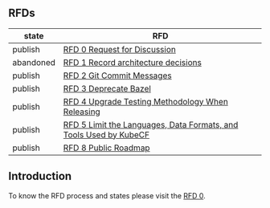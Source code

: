 
## RFDs

| state     | RFD |
| --------- | ------------------------------------------------------------- |
| publish   | [RFD 0 Request for Discussion](./rfd/0000/README.md) |
| abandoned | [RFD 1 Record architecture decisions](./rfd/0001/README.md) |
| publish   | [RFD 2 Git Commit Messages](./rfd/0002/README.md) |
| publish   | [RFD 3 Deprecate Bazel](./rfd/0003/README.md) |
| publish   | [RFD 4 Upgrade Testing Methodology When Releasing](./rfd/0004/README.md) |
| publish   | [RFD 5 Limit the Languages, Data Formats, and Tools Used by KubeCF](./rfd/0005/README.md) |
| publish   | [RFD 8 Public Roadmap](./rfd/0008/README.md) |

## Introduction

To know the RFD process and states please visit the [RFD 0](./rfd/0000/README.md).
